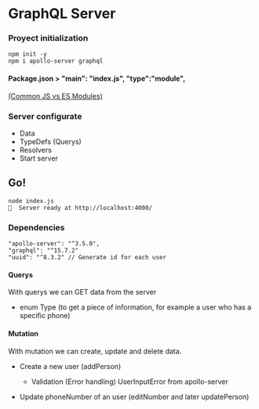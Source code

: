 # GraphQL Server

### Proyect initialization
```
npm init -y
npm i apollo-server graphql
```

#### Package.json >   "main": "index.js", "type":"module",
[(Common JS vs ES Modules)](https://lenguajejs.com/automatizadores/introduccion/commonjs-vs-es-modules/)

### Server configurate
- Data
- TypeDefs (Querys)
- Resolvers
- Start server

## Go!
```
node index.js
🚀  Server ready at http://localhost:4000/
```

### Dependencies
```
"apollo-server": "^3.5.0",
"graphql": "^15.7.2"
"uuid": "^8.3.2" // Generate id for each user
```

#### Querys
With querys we can GET data from the server
- enum Type (to get a piece of information, for example a user who has a specific phone)

#### Mutation
With mutation we can create, update and delete data.
  - Create a new user (addPerson)
    - Validation (Error handling) UserInputError from apollo-server

  - Update phoneNumber of an user (editNumber and later updatePerson)